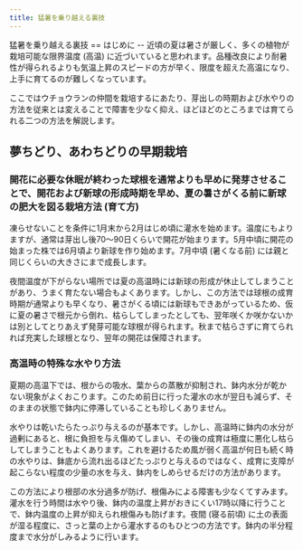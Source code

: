 ```yaml
---
title: 猛暑を乗り越える裏技
---
```

<link rel="stylesheet" href="/assets/stylesheets/ponerorchis.css" />
猛暑を乗り越える裏技
==
はじめに
--
近頃の夏は暑さが厳しく、多くの植物が栽培可能な限界温度 (高温) に近づいていると思われます。品種改良により耐暑性が得られるよりも気温上昇のスピードの方が早く、限度を超えた高温になり、上手に育てるのが難しくなっています。

ここではウチョウランの仲間を栽培するにあたり、芽出しの時期および水やりの方法を従来とは変えることで障害を少なく抑え、ほどほどのところまでは育てられる二つの方法を解説します。

夢ちどり、あわちどりの早期栽培
--
### 開花に必要な休眠が終わった球根を通常よりも早めに発芽させることで、開花および新球の形成時期を早め、夏の暑さがくる前に新球の肥大を図る栽培方法 (育て方)
凍らせないことを条件に1月末から2月はじめ頃に灌水を始めます。温度にもよりますが、通常は芽出し後70～90日くらいで開花が始まります。5月中頃に開花の始まった株では6月頃より新球を作り始めます。7月中頃 (暑くなる前) には親と同じくらいの大きさにまで成長します。

夜間温度が下がらない場所では夏の高温時には新球の形成が休止してしまうことがあり、うまく育たない場合もよくあります。しかし、この方法では球根の成育時期が通常よりも早くなり、暑さがくる頃には新球もできあがっているため、仮に夏の暑さで根元から倒れ、枯らしてしまったとしても、翌年咲くか咲かないかは別としてとりあえず発芽可能な球根が得られます。秋まで枯らさずに育てられれば充実した球根となり、翌年の開花は保障されます。

### 高温時の特殊な水やり方法
夏期の高温下では、根からの吸水、葉からの蒸散が抑制され、鉢内水分が乾かない現象がよくおこります。このため前日に行った灌水の水が翌日も減らず、そのままの状態で鉢内に停滞していることも珍しくありません。

水やりは乾いたらたっぷり与えるのが基本です。しかし、高温時に鉢内の水分が過剰にあると、根に負担を与え傷めてしまい、その後の成育は極度に悪化し枯らしてしまうこともよくあります。これを避けるため風が弱く高温が何日も続く時の水やりは、鉢底から流れ出るほどたっぷりと与えるのではなく、成育に支障が起こらない程度の少量の水を与え、鉢内をしめらせるだけの方法があります。

この方法により根部の水分過多が防げ、根傷みによる障害も少なくてすみます。灌水を行う時間は水やり後、鉢内の温度上昇がおきにくい17時以降に行うことで、鉢内温度の上昇が抑えられ根傷みも防げます。夜間 (寝る前頃) に土の表面が湿る程度に、さっと葉の上から灌水するのもひとつの方法です。鉢内の半分程度まで水分がしみるように行います。

